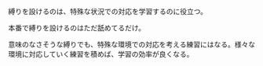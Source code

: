縛りを設けるのは、特殊な状況での対応を学習するのに役立つ。

本番で縛りを設けるのはただ舐めてるだけ。

意味のなさそうな縛りでも、特殊な環境での対応を考える練習にはなる。様々な環境に対応していく練習を積めば、学習の効率が良くなる。
